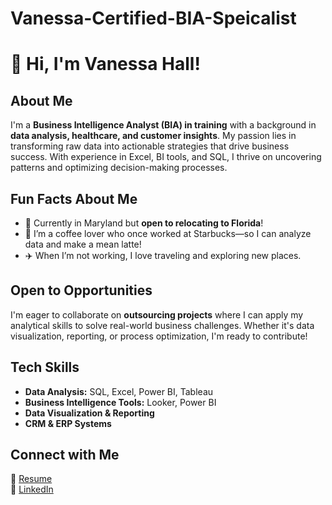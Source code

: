# Vanessa-Certified-BIA-Speicalist

# 👋 Hi, I'm Vanessa Hall!  

## About Me  
I'm a **Business Intelligence Analyst (BIA) in training** with a background in **data analysis, healthcare, and customer insights**. My passion lies in transforming raw data into actionable strategies that drive business success. With experience in Excel, BI tools, and SQL, I thrive on uncovering patterns and optimizing decision-making processes.  

## Fun Facts About Me  
- 📍 Currently in Maryland but **open to relocating to Florida**!  
- 🍵 I’m a coffee lover who once worked at Starbucks—so I can analyze data and make a mean latte!  
- ✈️ When I’m not working, I love traveling and exploring new places.  

## Open to Opportunities  
I'm eager to collaborate on **outsourcing projects** where I can apply my analytical skills to solve real-world business challenges. Whether it's data visualization, reporting, or process optimization, I'm ready to contribute!  

## Tech Skills  
- **Data Analysis:** SQL, Excel, Power BI, Tableau  
- **Business Intelligence Tools:** Looker, Power BI  
- **Data Visualization & Reporting**  
- **CRM & ERP Systems**  

## Connect with Me  
📄 [Resume](https://docs.google.com/document/d/1y1haRyz9eTP5tFWBRa6zGB8DDJfzt8n9mDSgD80HKc8/edit?usp=drive_link)  
💼 [LinkedIn](https://www.linkedin.com/in/vanessa-hall-66a0a529b/) 

